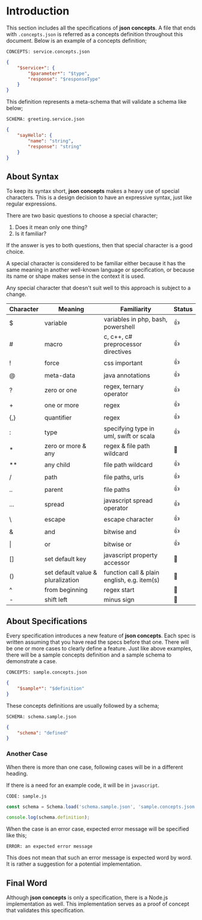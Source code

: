 # Introduction

This section includes all the specifications of **json concepts**. A file that
ends with `.concepts.json` is referred as a concepts definition throughout this
document. Below is an example of a concepts definition;

`CONCEPTS: service.concepts.json`

```json
{
    "$service+": {
        "$parameter*": "$type",
        "response": "$responseType"
    }
}
```

This definition represents a meta-schema that will validate a schema like below;

`SCHEMA: greeting.service.json`

```json
{
    "sayHello": {
        "name": "string",
        "response": "string"
    }
}
```

## About Syntax

To keep its syntax short, **json concepts** makes a heavy use of special
characters. This is a design decision to have an expressive syntax, just like
regular expressions.

There are two basic questions to choose a special character;

1. Does it mean only one thing?
2. Is it familiar?

If the answer is yes to both questions, then that special character is a good
choice.

A special character is considered to be familiar either because it has the same
meaning in another well-known language or specification, or because its name or
shape makes sense in the context it is used.

Any special character that doesn't suit well to this approach is subject to a
change.

| Character | Meaning                           | Familiarity                                 | Status     |
| --------- | --------------------------------- | ------------------------------------------- | ---------- |
| $         | variable                          | variables in php, bash, powershell          | :+1:       |
| #         | macro                             | c, c++, c# preprocessor directives          | :+1:       |
| !         | force                             | css important                               | :+1:       |
| @         | meta-data                         | java annotations                            | :+1:       |
| ?         | zero or one                       | regex, ternary operator                     | :+1:       |
| +         | one or more                       | regex                                       | :+1:       |
| {,}       | quantifier                        | regex                                       | :+1:       |
| :         | type                              | specifying type in uml, swift or scala      | :+1:       |
| *         | zero or more & any                | regex & file path wildcard                  | :thinking: |
| **        | any child                         | file path wildcard                          | :+1:       |
| /         | path                              | file paths, urls                            | :+1:       |
| ..        | parent                            | file paths                                  | :+1:       |
| ...       | spread                            | javascript spread operator                  | :+1:       |
| \         | escape                            | escape character                            | :+1:       |
| &         | and                               | bitwise and                                 | :+1:       |
| \|        | or                                | bitwise or                                  | :+1:       |
| []        | set default key                   | javascript property accessor                | :thinking: |
| ()        | set default value & pluralization | function call & plain english, e.g. item(s) | :thinking: |
| ^         | from beginning                    | regex start                                 | :thinking: |
| -         | shift left                        | minus sign                                  | :thinking: |

## About Specifications

Every specification introduces a new feature of **json concepts**. Each spec is
written assuming that you have read the specs before that one. There will be one
or more cases to clearly define a feature. Just like above examples, there will
be a sample concepts definition and a sample schema to demonstrate a case.

`CONCEPTS: sample.concepts.json`

```json
{
    "$sample*": "$definition"
}
```

These concepts definitions are usually followed by a schema;

`SCHEMA: schema.sample.json`

```json
{
    "schema": "defined"
}
```

### Another Case

When there is more than one case, following cases will be in a different
heading.

If there is a need for an example code, it will be in `javascript`.

`CODE: sample.js`

```javascript
const schema = Schema.load('schema.sample.json', 'sample.concepts.json');

console.log(schema.definition);
```

When the case is an error case, expected error message will be specified like
this;

`ERROR: an expected error message`

This does not mean that such an error message is expected word by word. It is
rather a suggestion for a potential implementation.

## Final Word

Although **json concepts** is only a specification, there is a Node.js
implementation as well. This implementation serves as a proof of concept that
validates this specification.
